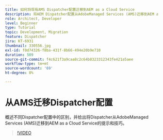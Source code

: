 ```yaml
---
title: 如何将现有AMS Dispatcher配置迁移到AEM as a Cloud Service
description: 将AEM Dispatcher配置从AdobeManaged Services (AMS)迁移到AEM as a Cloud Service的提示和技巧。
role: Architect, Developer
level: Beginner
type: Tutorial
topic: Development, Migration
feature: Dispatcher
jira: KT-6931
thumbnail: 330556.jpg
exl-id: f0d74326-f8ba-431f-8b66-494e20b9e710
duration: 509
source-git-commit: f4c621f3a9caa8c2c64b8323312343fe421a5aee
workflow-type: tm+mt
source-wordcount: '69'
ht-degree: 0%

---
```


# 从AMS迁移Dispatcher配置

概述不同Dispatcher配置中的区别，并给出将Dispatcher从AdobeManaged Services (AMS)迁移到AEM as a Cloud Service的提示和技巧。

>[!VIDEO](https://video.tv.adobe.com/v/345893?quality=12&learn=on&captions=chi_hans)
